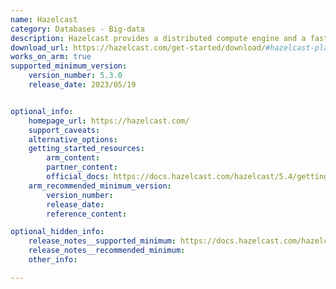 ```yaml
---
name: Hazelcast
category: Databases - Big-data
description: Hazelcast provides a distributed compute engine and a fast data store in one runtime. It offers better performance and scale for real-time and AI-driven applications.
download_url: https://hazelcast.com/get-started/download/#hazelcast-platform
works_on_arm: true
supported_minimum_version:
    version_number: 5.3.0
    release_date: 2023/05/19


optional_info:
    homepage_url: https://hazelcast.com/
    support_caveats:
    alternative_options:
    getting_started_resources:
        arm_content:
        partner_content:
        official_docs: https://docs.hazelcast.com/hazelcast/5.4/getting-started/install-hazelcast
    arm_recommended_minimum_version:
        version_number:
        release_date:
        reference_content:

optional_hidden_info:
    release_notes__supported_minimum: https://docs.hazelcast.com/hazelcast/5.3/release-notes/5-3-0#other-enhancements
    release_notes__recommended_minimum:
    other_info:

---
```

